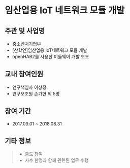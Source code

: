 # 임산업용 IoT 네트워크 모듈 개발 
 
## 주관 및 사업명
- 중소벤처기업부
- [산학연]임산업용 IoT네트워크 모듈 개발
- openHAB2를 사용한 미들웨어 개발 보조

## 교내 참여인원
- 연구책임자 이상정
- 연구보조원 손가현 외 5명

## 참여 기간
- 2017.09.01 ~ 2018.08.31

## 기타 정보    
> - 중도 참여
> - 사수 한명과 함께 관련된 업무 수행
